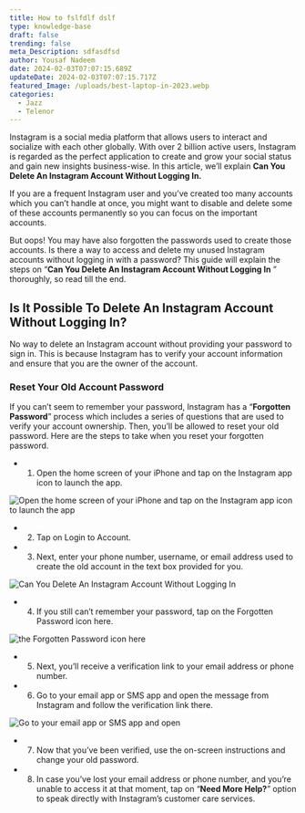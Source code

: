 ```yaml
---
title: How to fslfdlf dslf
type: knowledge-base
draft: false
trending: false
meta_Description: sdfasdfsd
author: Yousaf Nadeem
date: 2024-02-03T07:07:15.689Z
updateDate: 2024-02-03T07:07:15.717Z
featured_Image: /uploads/best-laptop-in-2023.webp
categories:
  - Jazz
  - Telenor
---
```

<!--StartFragment-->

Instagram is a social media platform that allows users to interact and socialize with each other globally. With over 2 billion active users, Instagram is regarded as the perfect application to create and grow your social status and gain new insights business-wise. In this article, we’ll explain **Can You Delete An Instagram Account Without Logging In.**

If you are a frequent Instagram user and you’ve created too many accounts which you can’t handle at once, you might want to disable and delete some of these accounts permanently so you can focus on the important accounts. 

But oops! You may have also forgotten the passwords used to create those accounts. Is there a way to access and delete my unused Instagram accounts without logging in with a password? This guide will explain the steps on “**Can You Delete An Instagram Account Without Logging In** ” thoroughly, so read till the end. 

## **Is It Possible To Delete An Instagram Account Without Logging In?**

No way to delete an Instagram account without providing your password to sign in. This is because Instagram has to verify your account information and ensure that you are the owner of the account. 

### **Reset Your Old Account Password**

If you can’t seem to remember your password, Instagram has a “**Forgotten Password**” process which includes a series of questions that are used to verify your account ownership. Then, you’ll be allowed to reset your old password. Here are the steps to take when you reset your forgotten password. 

* 1. Open the home screen of your iPhone and tap on the Instagram app icon to launch the app. 

![Open the home screen of your iPhone and tap on the Instagram app icon to launch the app](https://howtosguru.com/wp-content/uploads/2022/11/Howtoscoach.com-2022-11-12T082224.734-756x1024.png)

* 2. Tap on Login to Account.
* 3. Next, enter your phone number, username, or email address used to create the old account in the text box provided for you.

![Can You Delete An Instagram Account Without Logging In](https://howtosguru.com/wp-content/uploads/2022/11/Howtoscoach.com-2022-11-12T082513.139-860x1024.png)

* 4. If you still can’t remember your password, tap on the Forgotten Password icon here. 

![the Forgotten Password icon here](https://howtosguru.com/wp-content/uploads/2022/11/Howtoscoach.com-2022-11-12T082717.206-860x1024.png)

* 5. Next, you’ll receive a verification link to your email address or phone number. 
* 6. Go to your email app or SMS app and open the message from Instagram and follow the verification link there. 

![Go to your email app or SMS app and open](https://howtosguru.com/wp-content/uploads/2022/11/Howtoscoach.com-2022-11-12T082938.247-708x1024.png)

* 7. Now that you’ve been verified, use the on-screen instructions and change your old password. 
* 8. In case you’ve lost your email address or phone number, and you’re unable to access it at that moment, tap on “**Need More Help?**” option to speak directly with Instagram’s customer care services. 

<!--EndFragment-->